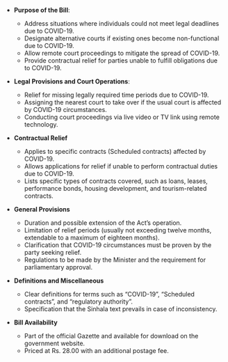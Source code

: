 - **Purpose of the Bill**: 
  - Address situations where individuals could not meet legal deadlines due to COVID-19.
  - Designate alternative courts if existing ones become non-functional due to COVID-19.
  - Allow remote court proceedings to mitigate the spread of COVID-19.
  - Provide contractual relief for parties unable to fulfill obligations due to COVID-19.

- **Legal Provisions and Court Operations**:
  - Relief for missing legally required time periods due to COVID-19.
  - Assigning the nearest court to take over if the usual court is affected by COVID-19 circumstances.
  - Conducting court proceedings via live video or TV link using remote technology.

- **Contractual Relief**
  - Applies to specific contracts (Scheduled contracts) affected by COVID-19.
  - Allows applications for relief if unable to perform contractual duties due to COVID-19.
  - Lists specific types of contracts covered, such as loans, leases, performance bonds, housing development, and tourism-related contracts.

- **General Provisions**
  - Duration and possible extension of the Act’s operation.
  - Limitation of relief periods (usually not exceeding twelve months, extendable to a maximum of eighteen months).
  - Clarification that COVID-19 circumstances must be proven by the party seeking relief.
  - Regulations to be made by the Minister and the requirement for parliamentary approval.

- **Definitions and Miscellaneous**
  - Clear definitions for terms such as “COVID-19”, “Scheduled contracts”, and “regulatory authority”.
  - Specification that the Sinhala text prevails in case of inconsistency.
  
- **Bill Availability**
  - Part of the official Gazette and available for download on the government website.
  - Priced at Rs. 28.00 with an additional postage fee.